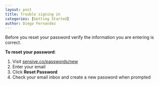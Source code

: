 ```yaml
---
layout: post
title: Trouble signing in
categories: [Getting Started]
author: Diego Fernandez
---
```

Before you reset your password verify the information you are entering is correct.

**To reset your password**:

1. Visit [sensive.co/passwords/new](https://sensive.co/passwords/new)
2. Enter your email
3. Click **Reset Password**
4. Check your email inbox and create a new password when prompted
